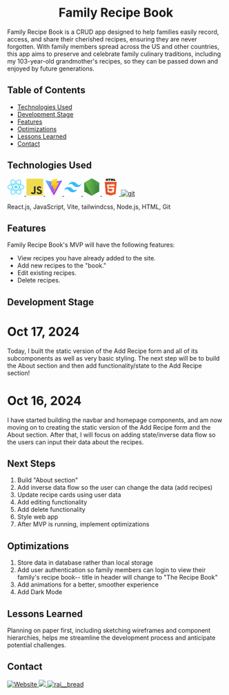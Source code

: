 <h1 align="center">Family Recipe Book</h1>

<p>
  Family Recipe Book is a CRUD app designed to help families easily record, access, and share their cherished recipes, ensuring they are never forgotten. 
  With family members spread across the US and other countries, this app aims to preserve and celebrate family culinary traditions, including my 103-year-old grandmother's recipes, so they can be passed down and enjoyed by future generations.
</p>

## Table of Contents
- [Technologies Used](#technologies-used)
- [Development Stage](#development-stage)
- [Features](#features)
- [Optimizations](#optimizations)
- [Lessons Learned](#lessons-learned)
- [Contact](#contact)

## Technologies Used 
<!-- React -->
<a href="https://react.dev/" target="_blank" rel="noreferrer"> 
    <img src="https://raw.githubusercontent.com/devicons/devicon/ca28c779441053191ff11710fe24a9e6c23690d6/icons/react/react-original.svg" alt="React.js" width="40" height="40"/> 
</a> 

<!-- JS -->
<a href="https://developer.mozilla.org/en-US/docs/Web/JavaScript" target="_blank" rel="noreferrer"> 
    <img src="https://raw.githubusercontent.com/devicons/devicon/master/icons/javascript/javascript-original.svg" alt="javascript" width="40" height="40"/> 
</a> 

<!-- VITE -->
<a href="https://vite.dev/" target="_blank" rel="noreferrer"> 
    <img src="https://raw.githubusercontent.com/devicons/devicon/ca28c779441053191ff11710fe24a9e6c23690d6/icons/vitejs/vitejs-original.svg" alt="Vite" width="40" height="40"/> 
</a> 

<!-- Tailwind -->
<a href="https://tailwindcss.com/" target="_blank" rel="noreferrer"> 
    <img src="https://raw.githubusercontent.com/devicons/devicon/ca28c779441053191ff11710fe24a9e6c23690d6/icons/tailwindcss/tailwindcss-original.svg" alt="tailwindcss" width="40" height="40"/> 
</a> 

<!-- Nodejs -->
<a href="https://nodejs.org/en/" target="_blank" rel="noreferrer"> 
    <img src="https://raw.githubusercontent.com/devicons/devicon/ca28c779441053191ff11710fe24a9e6c23690d6/icons/nodejs/nodejs-original.svg" alt="nodejs" width="40" height="40"/> 
</a> 

<a href="https://www.w3.org/html/" target="_blank" rel="noreferrer"> 
  <img src="https://raw.githubusercontent.com/devicons/devicon/master/icons/html5/html5-original-wordmark.svg" alt="html5" width="40" height="40"/> 
</a> 
<a href="https://git-scm.com/" target="_blank" rel="noreferrer"> 
  <img src="https://www.vectorlogo.zone/logos/git-scm/git-scm-icon.svg" alt="git" width="40" height="40"/> 
</a>
<p>React.js, JavaScript, Vite, tailwindcss, Node.js, HTML, Git</p>

## Features
<p>Family Recipe Book's MVP will have the following features:</p>
<ul>
    <li>View recipes you have already added to the site.</li>
    <li>Add new recipes to the "book."</li>
    <li>Edit existing recipes.</li>
    <li>Delete recipes.</li>
</ul>

## Development Stage
# Oct 17, 2024
<p>Today, I built the static version of the Add Recipe form and all of its subcomponents as well as very basic styling. The next step will be to build the About section and then add functionality/state to the Add Recipe section!</p>

# Oct 16, 2024
<p>I have started building the navbar and homepage components, and am now moving on to creating the static version of the Add Recipe form and the About section. After that, I will focus on adding state/inverse data flow so the users can input their data about the recipes.</p>

## Next Steps
<ol>
    <li>Build "About section"</li>
    <li>Add inverse data flow so the user can change the data (add recipes)</li>
    <li>Update recipe cards using user data</li>
    <li>Add editing functionality</li>
    <li>Add delete functionality</li>
    <li>Style web app</li>
    <li>After MVP is running, implement optimizations</li>
</ol>

## Optimizations
<ol>
    <li>Store data in database rather than local storage</li>
    <li>Add user authentication so family members can login to view their family's recipe book-- title in header will change to "The <LastName's> Recipe Book"</li>
    <li>Add animations for a better, smoother experience</li>
    <li>Add Dark Mode</li>
</ol>

## Lessons Learned
<p>Planning on paper first, including sketching wireframes and component hierarchies, helps me streamline the development process and anticipate potential challenges.</p>

## Contact
<p> 
  <a href="https://raisadorzback.netlify.app/" target="blank">
    <img src="https://img.shields.io/badge/Website-563d7c?&style=for-the-badge" alt="Website">
  </a>
  <a href="https://www.linkedin.com/in/raisa-d/">
    <img src="https://img.shields.io/badge/LinkedIn-046E6D?logo=linkedin&style=for-the-badge">
  </a>
  <a href="https://twitter.com/rai__bread" target="blank">
    <img src="https://img.shields.io/badge/Twitter-563d7c?logo=twitter&style=for-the-badge&logoColor=white" alt="rai__bread" />
  </a> 
</p>
